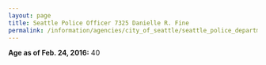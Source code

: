 ```yaml
---
layout: page
title: Seattle Police Officer 7325 Danielle R. Fine
permalink: /information/agencies/city_of_seattle/seattle_police_department/copbook/7325/
---
```


**Age as of Feb. 24, 2016:** 40

